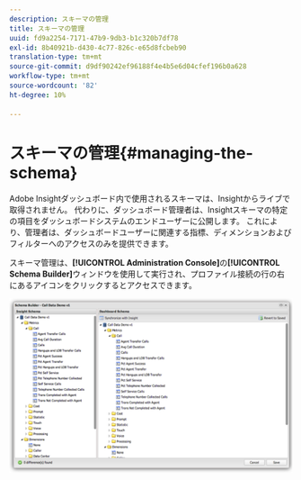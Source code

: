 ```yaml
---
description: スキーマの管理
title: スキーマの管理
uuid: fd9a2254-7171-47b9-9db3-b1c320b7df78
exl-id: 8b40921b-d430-4c77-826c-e65d8fcbeb90
translation-type: tm+mt
source-git-commit: d9df90242ef96188f4e4b5e6d04cfef196b0a628
workflow-type: tm+mt
source-wordcount: '82'
ht-degree: 10%

---
```


# スキーマの管理{#managing-the-schema}

Adobe Insightダッシュボード内で使用されるスキーマは、Insightからライブで取得されません。 代わりに、ダッシュボード管理者は、Insightスキーマの特定の項目をダッシュボードシステムのエンドユーザーに公開します。 これにより、管理者は、ダッシュボードユーザーに関連する指標、ディメンションおよびフィルターへのアクセスのみを提供できます。

スキーマ管理は、**[!UICONTROL Administration Console]**&#x200B;の&#x200B;**[!UICONTROL Schema Builder]**&#x200B;ウィンドウを使用して実行され、プロファイル接続の行の右にあるアイコンをクリックするとアクセスできます。

![](assets/schema_builder.png)
